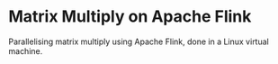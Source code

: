 # Matrix Multiply on Apache Flink
Parallelising matrix multiply using Apache Flink, done in a Linux virtual machine.
